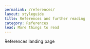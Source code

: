 ```yaml
---
permalink: /references/
layout: styleguide
title: References and further reading
category: References
lead: More things to read
---
```


References landing page
